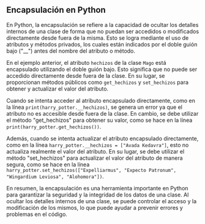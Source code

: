 ## Encapsulación en Python

En Python, la encapsulación se refiere a la capacidad de ocultar los detalles internos de una clase de forma que no puedan ser accedidos o modificados directamente desde fuera de la misma. Esto se logra mediante el uso de atributos y métodos privados, los cuales están indicados por el doble guión bajo ("__") antes del nombre del atributo o método.

En el ejemplo anterior, el atributo `hechizos` de la clase `Mago` está encapsulado utilizando el doble guión bajo. Esto significa que no puede ser accedido directamente desde fuera de la clase. En su lugar, se proporcionan métodos públicos como `get_hechizos` y `set_hechizos` para obtener y actualizar el valor del atributo.

Cuando se intenta acceder al atributo encapsulado directamente, como en la línea `print(harry_potter.__hechizos)`, se genera un error ya que el atributo no es accesible desde fuera de la clase. En cambio, se debe utilizar el método "get_hechizos" para obtener su valor, como se hace en la línea `print(harry_potter.get_hechizos())`.

Además, cuando se intenta actualizar el atributo encapsulado directamente, como en la línea `harry_potter.__hechizos = ["Avada Kedavra"]`, esto no actualiza realmente el valor del atributo. En su lugar, se debe utilizar el método "set_hechizos" para actualizar el valor del atributo de manera segura, como se hace en la línea `harry_potter.set_hechizos(["Expelliarmus", "Expecto Patronum", "Wingardium Leviosa", "Alohomora"])`.

En resumen, la encapsulación es una herramienta importante en Python para garantizar la seguridad y la integridad de los datos de una clase. Al ocultar los detalles internos de una clase, se puede controlar el acceso y la modificación de los mismos, lo que puede ayudar a prevenir errores y problemas en el código.